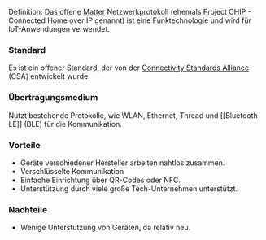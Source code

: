 Definition: Das offene [Matter](https://en.wikipedia.org/wiki/Matter) Netzwerkprotokoll (ehemals Project CHIP - Connected Home over IP genannt) ist eine Funktechnologie und wird für IoT-Anwendungen verwendet.

### Standard
Es ist ein offener Standard, der von der [Connectivity Standards Alliance](https://en.wikipedia.org/wiki/Connectivity_Standards_Alliance) (CSA) entwickelt wurde.

### Übertragungsmedium
Nutzt bestehende Protokolle, wie WLAN, Ethernet, Thread und [[Bluetooth LE]] (BLE) für die Kommunikation.

### Vorteile
- Geräte verschiedener Hersteller arbeiten nahtlos zusammen.
- Verschlüsselte Kommunikation
- Einfache Einrichtung über QR-Codes oder NFC.
- Unterstützung durch viele große Tech-Unternehmen unterstützt.

### Nachteile
- Wenige Unterstützung von Geräten, da relativ neu.